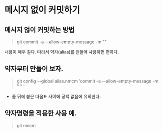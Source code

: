 # 메시지 없이 커밋하기

## 메시지 얺이 커밋하는 방법

> git commit -a --allow-empty-message -m ""

내용이 매우 길다. 따라서 약자(alias)를 만들어 사용하면 편하다.

## 약자부터 만들어 보자.

> git config --global alias.nmcm 'commit -a --allow-empty-message -m " " '

* 줄 뒤에 붙은 따옴표 사이에 공백 없음에 유의한다.

## 약자명령을 적용한 사용 예.

> git nmcm


